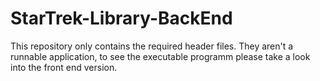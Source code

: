 # StarTrek-Library-BackEnd
This repository only contains the required header files. They aren't a runnable application, to see the executable programm please take a look into the front end version.
